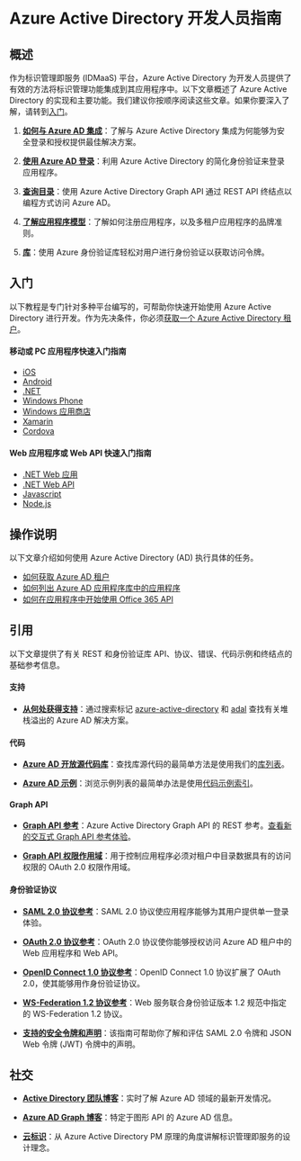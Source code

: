 <properties
   pageTitle="Azure Active Directory 开发人员指南"
   description="介绍面向开发人员的 Azure Active Directory 资源的综合性指南"
   services="active-directory"
   documentationCenter="dev-center-name"
   authors="msmbaldwin"
   manager="mbaldwin"
   editor=""/>

<tags
   ms.service="active-directory"
   ms.date="05/08/2015"
   wacn.date="06/16/2015"/>


# Azure Active Directory 开发人员指南

## 概述
作为标识管理即服务 (IDMaaS) 平台，Azure Active Directory 为开发人员提供了有效的方法将标识管理功能集成到其应用程序中。以下文章概述了 Azure Active Directory 的实现和主要功能。我们建议你按顺序阅读这些文章。如果你要深入了解，请转到[入门](#getting-started)。


1. **[如何与 Azure AD 集成](active-directory-how-to-integrate)**：了解与 Azure Active Directory 集成为何能够为安全登录和授权提供最佳解决方案。

2. **[使用 Azure AD 登录](active-directory-authentication-scenarios)**：利用 Azure Active Directory 的简化身份验证来登录应用程序。

3. **[查询目录](https://msdn.microsoft.com/zh-cn/library/azure/hh974476.aspx)**：使用 Azure Active Directory Graph API 通过 REST API 终结点以编程方式访问 Azure AD。

4. **[了解应用程序模型](https://msdn.microsoft.com/zh-cn/library/azure/dn151122.aspx)**：了解如何注册应用程序，以及多租户应用程序的品牌准则。

5. **[库](https://msdn.microsoft.com/zh-cn/library/azure/dn151135.aspx)**：使用 Azure 身份验证库轻松对用户进行身份验证以获取访问令牌。

## 入门

以下教程是专门针对多种平台编写的，可帮助你快速开始使用 Azure Active Directory 进行开发。作为先决条件，你必须[获取一个 Azure Active Directory 租户](active-directory-howto-tenant)。

#### 移动或 PC 应用程序快速入门指南

- [iOS](active-directory-devquickstarts-ios)
- [Android](active-directory-devquickstarts-android)
- [.NET](active-directory-devquickstarts-dotnet)
- [Windows Phone](active-directory-devquickstarts-windowsphone)
- [Windows 应用商店](active-directory-devquickstarts-windowsstore)
- [Xamarin](active-directory-devquickstarts-xamarin)
- [Cordova](active-directory-devquickstarts-cordova)


#### Web 应用程序或 Web API 快速入门指南

- [.NET Web 应用](active-directory-devquickstarts-webapp-dotnet)
- [.NET Web API](active-directory-devquickstarts-webapi-dotnet)
- [Javascript](active-directory-devquickstarts-angular)
- [Node.js](active-directory-devquickstarts-webapi-nodejs)


## 操作说明

以下文章介绍如何使用 Azure Active Directory (AD) 执行具体的任务。

- [如何获取 Azure AD 租户](active-directory-howto-tenant)
- [如何列出 Azure AD 应用程序库中的应用程序](active-directory-app-gallery-listing)
- [如何在应用程序中开始使用 Office 365 API](https://msdn.microsoft.com/office/office365/howto/getting-started-Office-365-APIs)


## 引用

以下文章提供了有关 REST 和身份验证库 API、协议、错误、代码示例和终结点的基础参考信息。

####  支持
- **[从何处获得支持](http://stackoverflow.com/questions/tagged/azure-active-directory)**：通过搜索标记 [azure-active-directory](http://stackoverflow.com/questions/tagged/azure-active-directory) 和 [adal](http://stackoverflow.com/questions/tagged/adal) 查找有关堆栈溢出的 Azure AD 解决方案。

#### 代码

- **[Azure AD 开放源代码库](http://github.com/AzureAD)**：查找库源代码的最简单方法是使用我们的[库列表](https://msdn.microsoft.com/zh-cn/library/azure/dn151135.aspx)。

- **[Azure AD 示例](http://github.com/AzureADSamples)**：浏览示例列表的最简单办法是使用[代码示例索引](active-directory-code-samples)。


#### Graph API

- **[Graph API 参考](https://msdn.microsoft.com/zh-cn/library/azure/hh974476.aspx)**：Azure Active Directory Graph API 的 REST 参考。[查看新的交互式 Graph API 参考体验](https://msdn.microsoft.com/zh-cn/library/Azure/Ad/Graph/api/api-catalog)。

- **[Graph API 权限作用域](https://msdn.microsoft.com/zh-cn/library/Azure/Ad/Graph/api/graph-api-permission-scopes)**：用于控制应用程序必须对租户中目录数据具有的访问权限的 OAuth 2.0 权限作用域。


#### 身份验证协议

- **[SAML 2.0 协议参考](https://msdn.microsoft.com/zh-cn/library/azure/dn195591.aspx)**：SAML 2.0 协议使应用程序能够为其用户提供单一登录体验。


- **[OAuth 2.0 协议参考](https://msdn.microsoft.com/zh-cn/library/azure/dn645545.aspx)**：OAuth 2.0 协议使你能够授权访问 Azure AD 租户中的 Web 应用程序和 Web API。


- **[OpenID Connect 1.0 协议参考](https://msdn.microsoft.com/zh-cn/library/azure/dn645541.aspx)**：OpenID Connect 1.0 协议扩展了 OAuth 2.0，使其能够用作身份验证协议。


- **[WS-Federation 1.2 协议参考](https://msdn.microsoft.com/zh-cn/library/azure/dn903702.aspx)**：Web 服务联合身份验证版本 1.2 规范中指定的 WS-Federation 1.2 协议。

- **[支持的安全令牌和声明](active-directory-token-and-claims)**：该指南可帮助你了解和评估 SAML 2.0 令牌和 JSON Web 令牌 (JWT) 令牌中的声明。

## 社交

- **[Active Directory 团队博客](http://blogs.technet.com/b/ad/)**：实时了解 Azure AD 领域的最新开发情况。

- **[Azure AD Graph 博客](http://blogs.msdn.com/b/aadgraphteam)**：特定于图形 API 的 Azure AD 信息。

- **[云标识](http://www.cloudidentity.net)**：从 Azure Active Directory PM 原理的角度讲解标识管理即服务的设计理念。

<!---HONumber=60-->